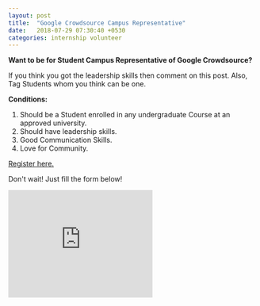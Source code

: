 ```yaml
---
layout: post
title:  "Google Crowdsource Campus Representative"
date:   2018-07-29 07:30:40 +0530
categories: internship volunteer
---
```


__Want to be for Student Campus Representative of Google Crowdsource?__


If you think you got the leadership skills then comment on this post.
Also, Tag Students whom you think can be one.


__Conditions:__
1. Should be a Student enrolled in any undergraduate Course at an approved university.
2. Should have leadership skills.
3. Good Communication Skills.
4. Love for Community.


[Register here.](http://bit.ly/GoogleCrowdsourceCampusRepresentativeApplication)


 Don't wait! Just fill the form below!


 <iframe width="291" height="217" src="https://www.youtube.com/embed/mBywWVYM-C4" frameborder="0" allow="autoplay; encrypted-media" allowfullscreen></iframe>
